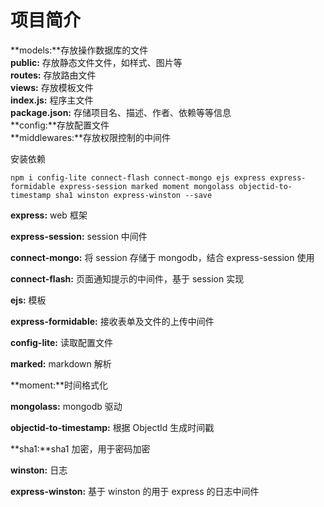 # 项目简介

**models:**存放操作数据库的文件   
**public:** 存放静态文件文件，如样式、图片等  
**routes:** 存放路由文件  
**views:** 存放模板文件  
**index.js:** 程序主文件  
**package.json:** 存储项目名、描述、作者、依赖等等信息  
**config:**存放配置文件  
**middlewares:**存放权限控制的中间件  


安装依赖
```
npm i config-lite connect-flash connect-mongo ejs express express-formidable express-session marked moment mongolass objectid-to-timestamp sha1 winston express-winston --save
```

**express:** web 框架  

**express-session:** session 中间件  

**connect-mongo:** 将 session 存储于 mongodb，结合 express-session 使用  

**connect-flash:** 页面通知提示的中间件，基于 session 实现  

**ejs:** 模板  

**express-formidable:** 接收表单及文件的上传中间件  

**config-lite:** 读取配置文件  

**marked:** markdown 解析  

**moment:**时间格式化  

**mongolass:** mongodb 驱动  

**objectid-to-timestamp:** 根据 ObjectId 生成时间戳  

**sha1:**sha1 加密，用于密码加密  

**winston:** 日志  

**express-winston:** 基于 winston 的用于 express 的日志中间件  
